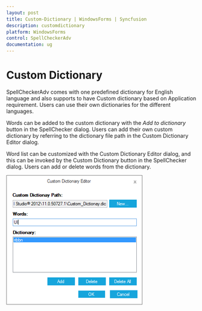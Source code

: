 ```yaml
---
layout: post
title: Custom-Dictionary | WindowsForms | Syncfusion
description: customdictionary
platform: WindowsForms
control: SpellCheckerAdv
documentation: ug
---
```


# Custom Dictionary

SpellCheckerAdv comes with one predefined dictionary for English language and also supports to have Custom dictionary based on Application requirement. Users can use their own dictionaries for the different languages. 

Words can be added to the custom dictionary with the *Add to dictionary* button in the SpellChecker dialog. Users can add their own custom dictionary by referring to the dictionary file path in the Custom Dictionary Editor dialog.

Word list can be customized with the Custom Dictionary Editor dialog, and this can be invoked by the Custom Dictionary button in the SpellChecker dialog. Users can add or delete words from the dictionary.


 ![](Custom-Dictionary_images/CustomDictionary.png)





